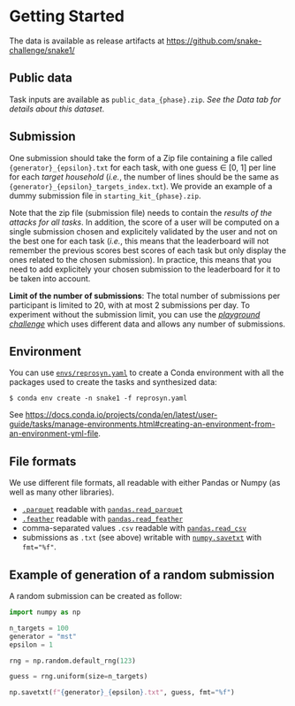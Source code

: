 # Getting Started

The data is available as release artifacts at https://github.com/snake-challenge/snake1/

## Public data

Task inputs are available as `public_data_{phase}.zip`. *See the Data tab for details about this dataset*.

## Submission

One submission should take the form of a Zip file containing a file called `{generator}_{epsilon}.txt` for each task, with one guess ∈ [0, 1] per line for each *target household* (*i.e.*, the number of lines should be the same as `{generator}_{epsilon}_targets_index.txt`).
We provide an example of a dummy submission file in `starting_kit_{phase}.zip`.

Note that the zip file (submission file) needs to contain the *results of the attacks for all tasks*.
In addition, the score of a user will be computed on a single submission chosen and explicitely validated by the user and not on the best one for each task (*i.e.*, this means that the leaderboard will not remember the previous scores best scores of each task but only display the ones related to the chosen submission).
In practice, this means that you need to add explicitely your chosen submission to the leaderboard for it to be taken into account.

**Limit of the number of submissions**: The total number of submissions per participant is limited to 20, with at most 2 submissions per day.
To experiment without the submission limit, you can use the [*playground challenge*](https://www.codabench.org/competitions/880/) which uses different data and allows any number of submissions. 

## Environment

You can use [`envs/reprosyn.yaml`](https://github.com/snake-challenge/snake1/blob/Main/envs/reprosyn.yaml) to create a Conda environment with all the packages used to create the tasks and synthesized data:

```commandline
$ conda env create -n snake1 -f reprosyn.yaml
```

See https://docs.conda.io/projects/conda/en/latest/user-guide/tasks/manage-environments.html#creating-an-environment-from-an-environment-yml-file.

## File formats

We use different file formats, all readable with either Pandas or Numpy (as well as many other libraries).

- [`.parquet`](https://parquet.apache.org/) readable with [`pandas.read_parquet`](https://pandas.pydata.org/docs/reference/api/pandas.read_parquet.html)
- [`.feather`](https://arrow.apache.org/docs/python/feather.html) readable with [`pandas.read_feather`](https://pandas.pydata.org/docs/reference/api/pandas.read_feather.html)
- comma-separated values `.csv` readable with [`pandas.read_csv`](https://pandas.pydata.org/docs/reference/api/pandas.read_csv.html)
- submissions as `.txt` (see above) writable with [`numpy.savetxt`](https://numpy.org/doc/stable/reference/generated/numpy.savetxt.html) with `fmt="%f"`.

## Example of generation of a random submission

A random submission can be created as follow:

```python
import numpy as np

n_targets = 100
generator = "mst"
epsilon = 1

rng = np.random.default_rng(123)

guess = rng.uniform(size=n_targets)

np.savetxt(f"{generator}_{epsilon}.txt", guess, fmt="%f")
```